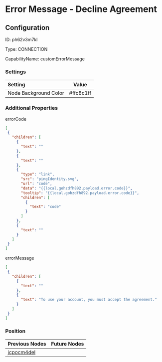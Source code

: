 # Error Message - Decline Agreement
## Configuration
ID:  ph62v3m7kl

Type: CONNECTION 

CapabilityName: customErrorMessage

### Settings
| Setting | Value  |
| :------------------------ | ---------------------------------------- |
| Node Background Color | #ffc8c1ff | 

 




### Additional Properties
errorCode
 ```json 
[
  {
    "children": [
      {
        "text": ""
      },
      {
        "text": ""
      },
      {
        "type": "link",
        "src": "pingIdentity.svg",
        "url": "code",
        "data": "{{local.gohzdfh892.payload.error.code}}",
        "tooltip": "{{local.gohzdfh892.payload.error.code}}",
        "children": [
          {
            "text": "code"
          }
        ]
      },
      {
        "text": ""
      }
    ]
  }
]
```


errorMessage
 ```json 
[
  {
    "children": [
      {
        "text": ""
      },
      {
        "text": "To use your account, you must accept the agreement."
      }
    ]
  }
]
```




### Position
| Previous Nodes | Future Nodes |
| :------------- | ------------ |
| [jcpocm4del](./jcpocm4del.md) |  |